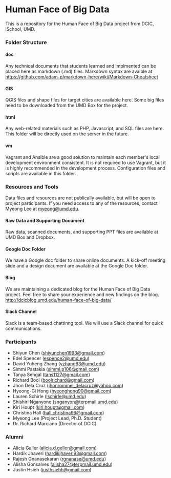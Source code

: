 Human Face of Big Data
=======
This is a repository for the Human Face of Big Data project from DCIC, iSchool, UMD.


### Folder Structure

#### doc
Any technical documents that students learned and implmented can be placed here as markdown (.md) files. Markdown syntax are avaible at https://github.com/adam-p/markdown-here/wiki/Markdown-Cheatsheet

#### GIS
QGIS files and shape files for target cities are available here. Some big files need to be downloaded from the UMD Box for the project. 

#### html
Any web-related materials such as PHP, Javascript, and SQL files are here. This folder will be directly used on the server in the future.

#### vm
Vagrant and Ansible are a good solution to maintain each member's local development environment consistent. It is not required to use Vagrant, but it is highly recommended in the development process. Configuration files and scripts are available in this folder.


### Resources and Tools
Data files and resources are not publically available, but will be open to project participants. If you need access to any of the resources, contact Myeong Lee at myeong@umd.edu.

#### Raw Data and Supporting Document
Raw data, scanned documents, and supporting PPT files are available at UMD Box and Dropbox. 

#### Google Doc Folder
We have a Google doc folder to share online documents. A kick-off meeting slide and a design document are available at the Google Doc folder.

#### Blog
We are maintaining a dedicated blog for the Human Face of Big Data project. Feel free to share your experience and new findings on the blog.
http://dcicblog.umd.edu/human-face-of-big-data/

#### Slack Channel
Slack is a team-based chattinng tool. We will use a Slack channel for quick communications. 


### Participants
- Shiyun Chen (shiyunchen1993@gmail.com)
- Edel Spencer (espence2@umd.edu)
- David Yuheng Zhang (yzhang63@umd.edu)
- Simmi Pastakia (simmi.p106@gmail.com) 
- Tanya Sehgal (tans1127@gmail.com) 
- Richard Bool (boolrichard@gmail.com) 
- Jhon Dela Cruz (jhonrommel_delacruz@yahoo.com)
- Hyeong-Gi Hong (hyeonghong90@gmail.com)
- Lauren Schirle (lschirle@umd.edu) 
- Shishiri Nganyone (snganyon@terpmail.umd.edu)
- Kiri Houpt (kiri.houpt@gmail.com)
- Christina Hall (hall.christina96@gmail.com)
- Myeong Lee (Project Lead, Ph.D. Student)
- Dr. Richard Marciano (Director of DCIC)


### Alumni
- Alicia Galler (alicia.d.geller@gmail.com)
- Hardik Jhaveri (hardikjhaveri93@gmail.com)
- Rajesh Gnanasekaran (rgnanase@umd.edu) 
- Alisha Gonsalves (alisha27@terpmail.umd.edu) 
- Justin Hsieh (justhsiehh@gmail.com)